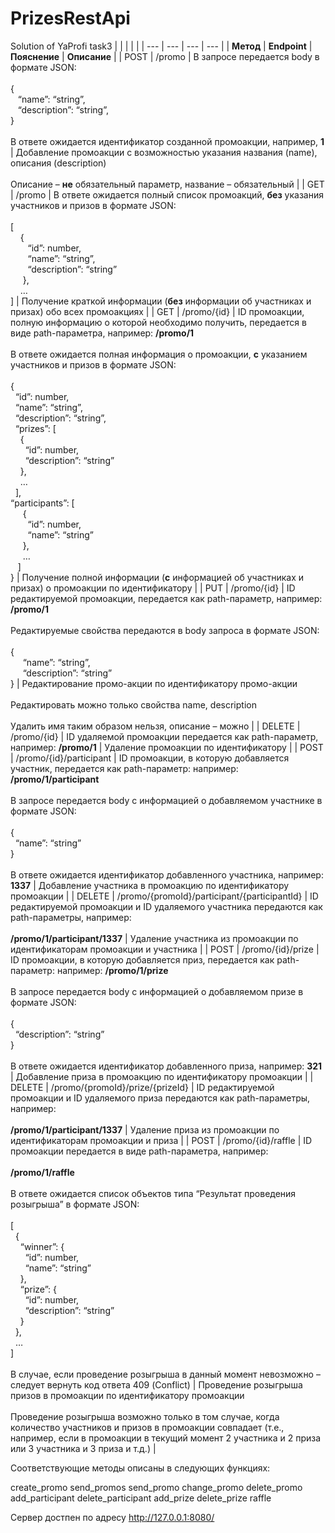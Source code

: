# PrizesRestApi
Solution of YaProfi task3
|     |     |     |     |
| --- | --- | --- | --- |
| **Метод** | **Endpoint** | **Пояснение** | **Описание** |
| POST | /promo | В запросе передается body в формате JSON:<br><br>{  <br>   “name”: “string”,  <br>   “description”: “string”,  <br>}<br><br>В ответе ожидается идентификатор созданной промоакции, например, **1** | Добавление промоакции с возможностью указания названия (name), описания (description) <br><br>Описание – **не** обязательный параметр, название – обязательный |
| GET | /promo | В ответе ожидается полный список промоакций, **без** указания участников и призов в формате JSON:<br><br>\[  <br>    {  <br>       “id”: number,  <br>       “name”: “string”,  <br>       “description”: “string”  <br>     },  <br>    …  <br>\] | Получение краткой информации (**без** информации об участниках и призах) обо всех промоакциях |
| GET | /promo/{id} | ID промоакции, полную информацию о которой необходимо получить, передается в виде path-параметра, например: **/promo/1**<br><br>В ответе ожидается полная информация о промоакции, **с** указанием участников и призов в формате JSON:<br><br>{  <br>  “id”: number,  <br>  “name”: “string”,  <br>  “description”: “string”,  <br>  “prizes”: \[  <br>    {  <br>      “id”: number,  <br>      “description”: “string”  <br>    },  <br>    …  <br>  \],    <br>“participants”: \[  <br>     {  <br>       “id”: number,  <br>       “name”: “string”  <br>     },  <br>     …  <br>   \]  <br>} | Получение полной информации (**с** информацией об участниках и призах) о промоакции по идентификатору |
| PUT | /promo/{id} | ID редактируемой промоакции, передается как path-параметр, например: **/promo/1**<br><br>Редактируемые свойства передаются в body запроса в формате JSON:<br><br>{  <br>     “name”: “string”,  <br>     “description”: “string”  <br>} | Редактирование промо-акции по идентификатору промо-акции<br><br>Редактировать можно только свойства name, description<br><br>Удалить имя таким образом нельзя, описание – можно |
| DELETE | /promo/{id} | ID удаляемой промоакции передается как path-параметр, например: **/promo/1** | Удаление промоакции по идентификатору |
| POST | /promo/{id}/participant | ID промоакции, в которую добавляется участник, передается как path-параметр: например: **/promo/1/participant**<br><br>В запросе передается body с информацией о добавляемом участнике в формате JSON:<br><br>{  <br>  “name”: “string”  <br>} <br><br>В ответе ожидается идентификатор добавленного участника, например: **1337** | Добавление участника в промоакцию по идентификатору промоакции |
| DELETE | /promo/{promoId}/participant/{participantId} | ID редактируемой промоакции и ID удаляемого участника передаются как path-параметры, например:<br><br>**/promo/1/participant/1337** | Удаление участника из промоакции по идентификаторам промоакции и участника |
| POST | /promo/{id}/prize | ID промоакции, в которую добавляется приз, передается как path-параметр: например: **/promo/1/prize**<br><br>В запросе передается body с информацией о добавляемом призе в формате JSON:<br><br>{  <br>  “description”: “string”  <br>}<br><br>В ответе ожидается идентификатор добавленного приза, например: **321** | Добавление приза в промоакцию по идентификатору промоакции |
| DELETE | /promo/{promoId}/prize/{prizeId} | ID редактируемой промоакции и ID удаляемого приза передаются как path-параметры, например:<br><br>**/promo/1/participant/1337** | Удаление приза из промоакции по идентификаторам промоакции и приза |
| POST | /promo/{id}/raffle | ID промоакции передается в виде path-параметра, например: <br><br>**/promo/1/raffle**<br><br>В ответе ожидается список объектов типа “Результат проведения розыгрыша” в формате JSON: <br><br>\[  <br>  {  <br>    “winner”: {  <br>      “id”: number,  <br>      “name”: “string”  <br>    },  <br>    “prize”: {  <br>      “id”: number,  <br>      “description”: “string”  <br>    }  <br>  },  <br>  …  <br>\]<br><br>В случае, если проведение розыгрыша в данный момент невозможно – следует вернуть код ответа 409 (Conflict) | Проведение розыгрыша призов в промоакции по идентификатору промоакции<br><br>Проведение розыгрыша возможно только в том случае, когда количество участников и призов в промоакции совпадает (т.е., например, если в промоакции в текущий момент 2 участника и 2 приза или 3 участника и 3 приза и т.д.) |

Соответствующие методы описаны в следующих функциях:

create_promo send_promos  send_promo  change_promo delete_promo  add_participant  delete_participant  add_prize delete_prize  raffle 

Сервер достпен по адресу http://127.0.0.1:8080/
